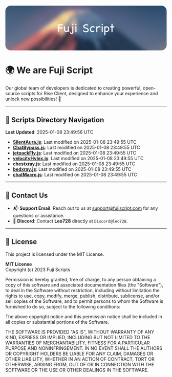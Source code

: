 ![Banner](.github/b.webp)

# 🌍 **We are Fuji Script**

Our global team of developers is dedicated to creating powerful, open-source scripts for Rise Client, designed to enhance your experience and unlock new possibilities! 🌟

---
<!-- SCRIPTS_NAVIGATION_START -->
## 📂 **Scripts Directory Navigation**

**Last Updated**: 2025-01-08 23:49:56 UTC

- **[SilentAura.js](scripts/SilentAura.js)**: Last modified on 2025-01-08 23:49:55 UTC
- **[ChatBypass.js](scripts/ChatBypass.js)**: Last modified on 2025-01-08 23:49:55 UTC
- **[jetpackFly.js](scripts/jetpackFly.js)**: Last modified on 2025-01-08 23:49:55 UTC
- **[velocityHylex.js](scripts/velocityHylex.js)**: Last modified on 2025-01-08 23:49:55 UTC
- **[chestxray.js](scripts/chestxray.js)**: Last modified on 2025-01-08 23:49:55 UTC
- **[bedxray.js](scripts/bedxray.js)**: Last modified on 2025-01-08 23:49:55 UTC
- **[chatMacro.js](scripts/chatMacro.js)**: Last modified on 2025-01-08 23:49:55 UTC

<!-- SCRIPTS_NAVIGATION_END -->

---

## 💬 **Contact Us**  
- 📬 **Support Email**: Reach out to us at [support@fujiscript.com](mailto:support@fujiscript.com) for any questions or assistance.  
- 💬 **Discord**: Contact **Leo728** directly at `Discord@leo728`.

---

## 📜 **License**

This project is licensed under the MIT License.  

**MIT License**  
Copyright (c) 2023 Fuji Scripts  

Permission is hereby granted, free of charge, to any person obtaining a copy of this software and associated documentation files (the "Software"), to deal in the Software without restriction, including without limitation the rights to use, copy, modify, merge, publish, distribute, sublicense, and/or sell copies of the Software, and to permit persons to whom the Software is furnished to do so, subject to the following conditions:  

The above copyright notice and this permission notice shall be included in all copies or substantial portions of the Software.  

THE SOFTWARE IS PROVIDED "AS IS", WITHOUT WARRANTY OF ANY KIND, EXPRESS OR IMPLIED, INCLUDING BUT NOT LIMITED TO THE WARRANTIES OF MERCHANTABILITY, FITNESS FOR A PARTICULAR PURPOSE AND NONINFRINGEMENT. IN NO EVENT SHALL THE AUTHORS OR COPYRIGHT HOLDERS BE LIABLE FOR ANY CLAIM, DAMAGES OR OTHER LIABILITY, WHETHER IN AN ACTION OF CONTRACT, TORT OR OTHERWISE, ARISING FROM, OUT OF OR IN CONNECTION WITH THE SOFTWARE OR THE USE OR OTHER DEALINGS IN THE SOFTWARE.  
